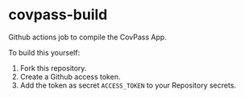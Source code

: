 # covpass-build

Github actions job to compile the CovPass App.

To build this yourself:
1. Fork this repository.
2. Create a Github access token.
3. Add the token as secret `ACCESS_TOKEN` to your Repository secrets.

